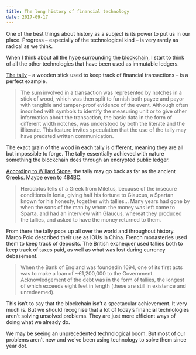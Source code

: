 ```yaml
---
title: The long history of financial technology
date: 2017-09-17
---
```


<!--kg-card-begin: html--><p>One of the best things about history as a subject is its power to put us in our place. Progress &#8211; especially of the technological kind &#8211; is very rarely as radical as we think.</p>
<p>When I think about all the <a href="https://theconversation.com/whats-holding-up-the-blockchain-79038">hype surrounding the blockchain</a>, I start to think of all the other technologies that have been used as immutable ledgers.</p>
<p><a href="http://onlinelibrary.wiley.com/doi/10.1111/j.1467-6281.1975.tb00042.x/abstract">The tally</a> &#8211; a wooden stick used to keep track of financial transactions &#8211; is a perfect example.</p>
<blockquote>
<p>The  sum involved in a transaction  was  represented by notches in a stick of  wood, which was then split to furnish both payee and payor with tangible and tamper-proof evidence of the  event. Although often inscribed with  symbols to identify the measuring unit or to give other information about the transaction, the basic  data in the form of different  width notches, was understood by both the literate and the  illiterate. This feature invites  speculation that the use of the tally may have predated written communication.</p>
</blockquote>
<p>The exact grain of the wood in each tally is different, meaning they are all but impossible to forge. The tally essentially achieved with nature something the blockchain does through an encrypted public ledger.</p>
<p><a href="http://onlinelibrary.wiley.com/doi/10.1111/j.1467-6281.1975.tb00042.x/abstract">According to Willard Stone</a>, the tally may go back as far as the ancient Greeks. Maybe even to 484BC.</p>
<blockquote>
<p>Herodotus tells of a Greek from Miletus, because of the insecure conditions in Ionia, giving half his fortune to Glaucus, a Spartan known for his honesty, together with tallies&#8230; Many years had gone by when the sons of the man by whom the money was left came to Sparta, and had an interview with Glaucus, whereat they produced the tallies, and asked to have the money returned to them.</p>
</blockquote>
<p>From there the tally pops up all over the world and throughout history. Marco Polo described their use as IOUs in China. French monasteries used them to keep track of deposits. The British exchequer used tallies both to keep track of taxes paid, as well as what was lost during currency debasement.</p>
<blockquote>
<p>When the Bank of England was  foundedin 1694, one of its first acts  was to make a loan of ~€1,200,000 to the Government. Acknowledgement of the debt was in the form of tallies,  the longest of which exceeds eight feet in length (these are still in existence and unredeemed).</p>
</blockquote>
<p>This isn&#8217;t to say that the blockchain isn&#8217;t a spectacular achievement. It very much is. But we should recognise that a lot of today&#8217;s financial technologies aren&#8217;t solving unsolved problems. They are just more efficient ways of doing what we already do.</p>
<p>We may be seeing an unprecedented technological boom. But most of our problems aren&#8217;t new and we&#8217;ve been using technology to solve them since year dot.</p>
<!--kg-card-end: html-->
